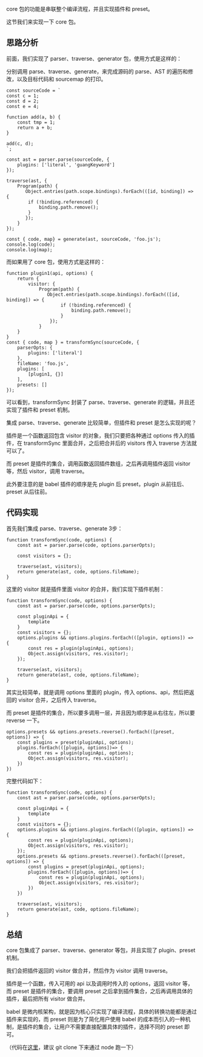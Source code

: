 core 包的功能是串联整个编译流程，并且实现插件和 preset。

这节我们来实现一下 core 包。

## 思路分析

前面，我们实现了 parser、traverse、generator 包，使用方式是这样的：

分别调用 parse、traverse、generate，来完成源码的 parse、AST 的遍历和修改，以及目标代码和 sourcemap 的打印。

    const sourceCode = `
    const c = 1;
    const d = 2;
    const e = 4;
    
    function add(a, b) {
        const tmp = 1;
        return a + b;
    }
    
    add(c, d);
    `;
    
    const ast = parser.parse(sourceCode, {
        plugins: ['literal', 'guangKeyword']
    });
    
    traverse(ast, {
        Program(path) {
           Object.entries(path.scope.bindings).forEach(([id, binding]) => {
            if (!binding.referenced) {
                binding.path.remove();
            }
           });
        }
    });
    
    const { code, map} = generate(ast, sourceCode, 'foo.js');
    console.log(code);
    console.log(map);
    

而如果用了 core 包，使用方式是这样的：

    function plugin1(api, options) {
        return {
            visitor: {
                Program(path) {
                   Object.entries(path.scope.bindings).forEach(([id, binding]) => {
                        if (!binding.referenced) {
                            binding.path.remove();
                        }
                    });
                }
        }
    }
    const { code, map } = transformSync(sourceCode, {
        parserOpts: {
            plugins: ['literal']
        },
        fileName: 'foo.js',
        plugins: [
            [plugin1, {}]
        ],
        presets: []
    });
    

可以看到，transformSync 封装了 parse、traverse、generate 的逻辑，并且还实现了插件和 preset 机制。

集成 parse、traverse、generate 比较简单，但插件和 preset 是怎么实现的呢？

插件是一个函数返回包含 visitor 的对象，我们只要把各种通过 options 传入的插件，在 transformSync 里面合并，之后把合并后的 visitors 传入 traverse 方法就可以了。

而 preset 是插件的集合，调用函数返回插件数组，之后再调用插件返回 visitor 等，然后 visitor，调用 traverse。

此外要注意的是 babel 插件的顺序是先 plugin 后 preset，plugin 从前往后、preset 从后往前。

## 代码实现

首先我们集成 parse、traverse、generate 3步：

    function transformSync(code, options) {
        const ast = parser.parse(code, options.parserOpts);
    
        const visitors = {};
    
        traverse(ast, visitors);
        return generate(ast, code, options.fileName);
    }
    

这里的 visitor 就是插件里面 visitor 的合并，我们实现下插件机制：

    function transformSync(code, options) {
        const ast = parser.parse(code, options.parserOpts);
    
        const pluginApi = {
            template
        }
        const visitors = {};
        options.plugins && options.plugins.forEach(([plugin, options]) => {
            const res = plugin(pluginApi, options);
            Object.assign(visitors, res.visitor);
        });
    
        traverse(ast, visitors);
        return generate(ast, code, options.fileName);
    }
    

其实比较简单，就是调用 options 里面的 plugin，传入 options、api，然后把返回的 visitor 合并，之后传入 traverse。

而 preset 是插件的集合，所以要多调用一层，并且因为顺序是从右往左，所以要 reverse 一下。

    options.presets && options.presets.reverse().forEach(([preset, options]) => {
        const plugins = preset(pluginApi, options);
        plugins.forEach(([plugin, options])=> {
            const res = plugin(pluginApi, options);
            Object.assign(visitors, res.visitor);
        })
    })
    

完整代码如下：

    function transformSync(code, options) {
        const ast = parser.parse(code, options.parserOpts);
    
        const pluginApi = {
            template
        }
        const visitors = {};
        options.plugins && options.plugins.forEach(([plugin, options]) => {
            const res = plugin(pluginApi, options);
            Object.assign(visitors, res.visitor);
        });
        options.presets && options.presets.reverse().forEach(([preset, options]) => {
            const plugins = preset(pluginApi, options);
            plugins.forEach(([plugin, options])=> {
                const res = plugin(pluginApi, options);
                Object.assign(visitors, res.visitor);
            })
        })
    
        traverse(ast, visitors);
        return generate(ast, code, options.fileName);
    }
    

## 总结

core 包集成了 parser、traverse、generator 等包，并且实现了 plugin、preset 机制。

我们会把插件返回的 visitor 做合并，然后作为 visitor 调用 traverse。

插件是一个函数，传入可用的 api 以及调用时传入的 options，返回 visitor 等，而 preset 是插件的集合，要调用 preset 之后拿到插件集合，之后再调用具体的插件，最后把所有 visitor 做合并。

babel 是微内核架构，就是因为核心只实现了编译流程，具体的转换功能都是通过插件来实现的，而 preset 则是为了简化用户使用 babel 的成本而引入的一种机制，是插件的集合，让用户不需要直接配置具体的插件，选择不同的 preset 即可。

（代码在[这里](https://github.com/QuarkGluonPlasma/babel-plugin-exercize)，建议 git clone 下来通过 node 跑一下）